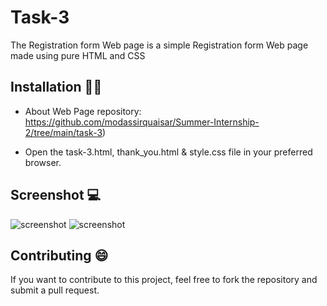 # Task-3

The Registration form Web page is a simple Registration form  Web page made using pure HTML and CSS

## Installation 👨‍💻 

* About Web Page repository: https://github.com/modassirquaisar/Summer-Internship-2/tree/main/task-3)

* Open the task-3.html, thank_you.html & style.css file in your preferred browser.

## Screenshot 💻


![screenshot](https://github.com/modassirquaisar/Summer-Internship-2/blob/main/task-3/Screenshot%202023-08-08%20194611.png)
![screenshot](https://github.com/modassirquaisar/Summer-Internship-2/blob/main/task-3/Screenshot%202023-08-09%20140353.png)

## Contributing 😄

If you want to contribute to this project, feel free to fork the repository and submit a pull request.


